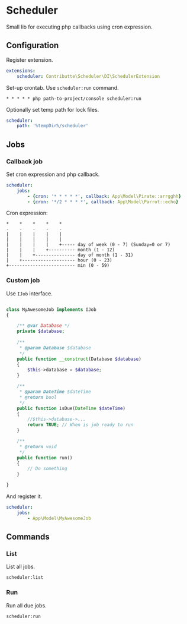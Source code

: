 # Scheduler

Small lib for executing php callbacks using cron expression.

## Configuration

Register extension.

```yaml
extensions:
    scheduler: Contributte\Scheduler\DI\SchedulerExtension
```

Set-up crontab. Use `scheduler:run` command.

```
* * * * * php path-to-project/console scheduler:run
```

Optionally set temp path for lock files.

```yaml
scheduler:
    path: '%tempDir%/scheduler'
```

## Jobs

### Callback job

Set cron expression and php callback.

```yaml
scheduler:
    jobs:
        - {cron: '* * * * *', callback: App\Model\Pirate::arrgghh}
        - {cron: '*/2 * * * *', callback: App\Model\Parrot::echo}
```

Cron expression:

    *    *    *    *    *
    -    -    -    -    -
    |    |    |    |    |
    |    |    |    |    |
    |    |    |    |    +----- day of week (0 - 7) (Sunday=0 or 7)
    |    |    |    +---------- month (1 - 12)
    |    |    +--------------- day of month (1 - 31)
    |    +-------------------- hour (0 - 23)
    +------------------------- min (0 - 59)

### Custom job

Use `IJob` interface.

```php

class MyAwesomeJob implements IJob
{

	/** @var Database */
	private $database;
	
	/**
	 * @param Database $database
	 */
	public function __construct(Database $database)
	{
		$this->database = $database;
	}

	/**
	 * @param DateTime $dateTime
	 * @return bool
	 */
	public function isDue(DateTime $dateTime)
	{
		//$this->database->...
		return TRUE; // When is job ready to run
	}

	/**
	 * @return void
	 */
	public function run()
	{
		// Do something
	}

}

```

And register it.

```yaml
scheduler:
    jobs:
        - App\Model\MyAwesomeJob
```

## Commands

### List

List all jobs.

```
scheduler:list
```

### Run

Run all due jobs.

```
scheduler:run
```

